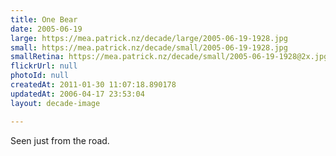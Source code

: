 ```yaml
---
title: One Bear
date: 2005-06-19
large: https://mea.patrick.nz/decade/large/2005-06-19-1928.jpg
small: https://mea.patrick.nz/decade/small/2005-06-19-1928.jpg
smallRetina: https://mea.patrick.nz/decade/small/2005-06-19-1928@2x.jpg
flickrUrl: null
photoId: null
createdAt: 2011-01-30 11:07:18.890178
updatedAt: 2006-04-17 23:53:04
layout: decade-image

---
```

Seen just from the road.
